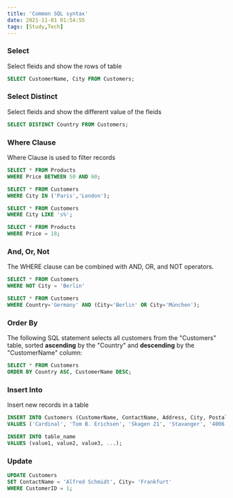 ```yaml
---
title: 'Common SQL syntax'
date: 2021-11-01 01:54:55
tags: [Study,Tech]
---
```

### Select
Select fleids and show the rows of table
```sql
SELECT CustomerName, City FROM Customers;
```

### Select Distinct
Select fleids and show the different value of the fleids
```sql
SELECT DISTINCT Country FROM Customers;
```

### Where Clause
Where Clause is used to filter records
```sql
SELECT * FROM Products
WHERE Price BETWEEN 50 AND 60;

SELECT * FROM Customers
WHERE City IN ('Paris','London');

SELECT * FROM Customers
WHERE City LIKE 's%';

SELECT * FROM Products
WHERE Price = 18;
```

### And, Or, Not
The WHERE clause can be combined with AND, OR, and NOT operators.
```sql
SELECT * FROM Customers
WHERE NOT City = 'Berlin'

SELECT * FROM Customers
WHERE Country='Germany' AND (City='Berlin' OR City='München');
```

### Order By
The following SQL statement selects all customers from the "Customers" table, sorted **ascending** by the "Country" and **descending** by the "CustomerName" column:
``` sql
SELECT * FROM Customers
ORDER BY Country ASC, CustomerName DESC;
```


### Insert Into
Insert new records in a table
```sql
INSERT INTO Customers (CustomerName, ContactName, Address, City, PostalCode, Country)
VALUES ('Cardinal', 'Tom B. Erichsen', 'Skagen 21', 'Stavanger', '4006', 'Norway');

INSERT INTO table_name
VALUES (value1, value2, value3, ...);
```

### Update
``` sql
UPDATE Customers
SET ContactName = 'Alfred Schmidt', City= 'Frankfurt'
WHERE CustomerID = 1;
```
